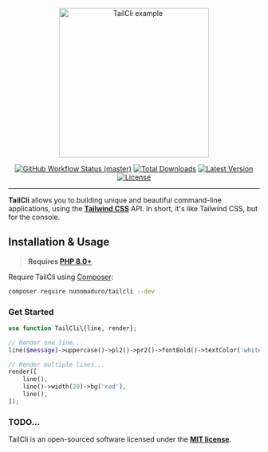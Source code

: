 <p align="center">
    <img src="https://raw.githubusercontent.com/nunomaduro/tailcli/master/art/example.png" alt="TailCli example" height="300">
    <p align="center">
        <a href="https://github.com/nunomaduro/tailcli/actions"><img alt="GitHub Workflow Status (master)" src="https://img.shields.io/github/workflow/status/nunomaduro/tailcli/Tests/master"></a>
        <a href="https://packagist.org/packages/nunomaduro/tailcli"><img alt="Total Downloads" src="https://img.shields.io/packagist/dt/nunomaduro/tailcli"></a>
        <a href="https://packagist.org/packages/nunomaduro/tailcli"><img alt="Latest Version" src="https://img.shields.io/packagist/v/nunomaduro/tailcli"></a>
        <a href="https://packagist.org/packages/nunomaduro/tailcli"><img alt="License" src="https://img.shields.io/packagist/l/nunomaduro/tailcli"></a>
    </p>
</p>

------
**TailCli** allows you to building unique and beautiful command-line applications, using the **[Tailwind CSS](https://tailwindcss.com/)** API. In short, it's like Tailwind CSS, but for the console.

## Installation & Usage

> **Requires [PHP 8.0+](https://php.net/releases/)**

Require TailCli using [Composer](https://getcomposer.org):

```bash
composer require nunomaduro/tailcli --dev
```

### Get Started

```php
use function TailCli\{line, render};

// Render one line...
line($message)->uppercase()->pl2()->pr2()->fontBold()->textColor('white')->bgColor('blue')->render();

// Render multiple lines...
render([
    line(),
    line()->width(20)->bg('red'),
    line(),
]);
```

### TODO...

TailCli is an open-sourced software licensed under the **[MIT license](https://opensource.org/licenses/MIT)**.
